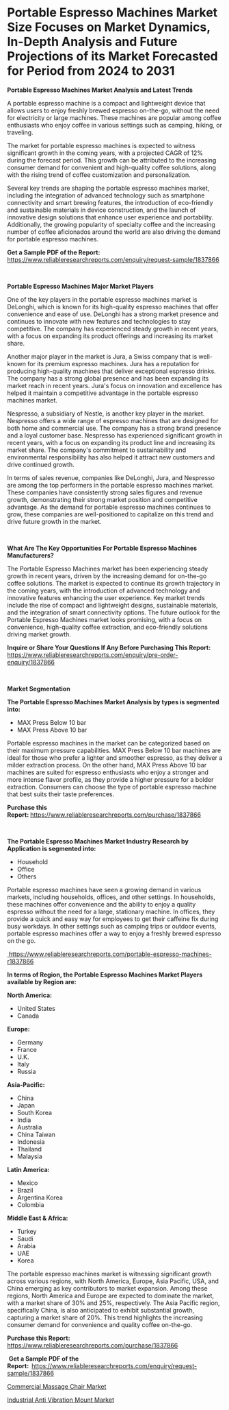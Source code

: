 <p><h1>Portable Espresso Machines Market Size Focuses on Market Dynamics, In-Depth Analysis and Future Projections of its Market Forecasted for Period from 2024 to 2031</h1></p><p><strong>Portable Espresso Machines Market Analysis and Latest Trends</strong></p>
<p><p>A portable espresso machine is a compact and lightweight device that allows users to enjoy freshly brewed espresso on-the-go, without the need for electricity or large machines. These machines are popular among coffee enthusiasts who enjoy coffee in various settings such as camping, hiking, or traveling.</p><p>The market for portable espresso machines is expected to witness significant growth in the coming years, with a projected CAGR of 12% during the forecast period. This growth can be attributed to the increasing consumer demand for convenient and high-quality coffee solutions, along with the rising trend of coffee customization and personalization.</p><p>Several key trends are shaping the portable espresso machines market, including the integration of advanced technology such as smartphone connectivity and smart brewing features, the introduction of eco-friendly and sustainable materials in device construction, and the launch of innovative design solutions that enhance user experience and portability. Additionally, the growing popularity of specialty coffee and the increasing number of coffee aficionados around the world are also driving the demand for portable espresso machines.</p></p>
<p><strong>Get a Sample PDF of the Report:&nbsp;</strong> <a href="https://www.reliableresearchreports.com/enquiry/request-sample/1837866">https://www.reliableresearchreports.com/enquiry/request-sample/1837866</a></p>
<p>&nbsp;</p>
<p><strong>Portable Espresso Machines Major Market Players</strong></p>
<p><p>One of the key players in the portable espresso machines market is DeLonghi, which is known for its high-quality espresso machines that offer convenience and ease of use. DeLonghi has a strong market presence and continues to innovate with new features and technologies to stay competitive. The company has experienced steady growth in recent years, with a focus on expanding its product offerings and increasing its market share.</p><p>Another major player in the market is Jura, a Swiss company that is well-known for its premium espresso machines. Jura has a reputation for producing high-quality machines that deliver exceptional espresso drinks. The company has a strong global presence and has been expanding its market reach in recent years. Jura's focus on innovation and excellence has helped it maintain a competitive advantage in the portable espresso machines market.</p><p>Nespresso, a subsidiary of Nestle, is another key player in the market. Nespresso offers a wide range of espresso machines that are designed for both home and commercial use. The company has a strong brand presence and a loyal customer base. Nespresso has experienced significant growth in recent years, with a focus on expanding its product line and increasing its market share. The company's commitment to sustainability and environmental responsibility has also helped it attract new customers and drive continued growth.</p><p>In terms of sales revenue, companies like DeLonghi, Jura, and Nespresso are among the top performers in the portable espresso machines market. These companies have consistently strong sales figures and revenue growth, demonstrating their strong market position and competitive advantage. As the demand for portable espresso machines continues to grow, these companies are well-positioned to capitalize on this trend and drive future growth in the market.</p></p>
<p>&nbsp;</p>
<p><strong>What Are The Key Opportunities For Portable Espresso Machines Manufacturers?</strong></p>
<p><p>The Portable Espresso Machines market has been experiencing steady growth in recent years, driven by the increasing demand for on-the-go coffee solutions. The market is expected to continue its growth trajectory in the coming years, with the introduction of advanced technology and innovative features enhancing the user experience. Key market trends include the rise of compact and lightweight designs, sustainable materials, and the integration of smart connectivity options. The future outlook for the Portable Espresso Machines market looks promising, with a focus on convenience, high-quality coffee extraction, and eco-friendly solutions driving market growth.</p></p>
<p><strong>Inquire or Share Your Questions If Any Before Purchasing This Report:</strong> <a href="https://www.reliableresearchreports.com/enquiry/pre-order-enquiry/1837866">https://www.reliableresearchreports.com/enquiry/pre-order-enquiry/1837866</a></p>
<p>&nbsp;</p>
<p><strong>Market Segmentation</strong></p>
<p><strong>The Portable Espresso Machines Market Analysis by types is segmented into:</strong></p>
<p><ul><li>MAX Press Below 10 bar</li><li>MAX Press Above 10 bar</li></ul></p>
<p><p>Portable espresso machines in the market can be categorized based on their maximum pressure capabilities. MAX Press Below 10 bar machines are ideal for those who prefer a lighter and smoother espresso, as they deliver a milder extraction process. On the other hand, MAX Press Above 10 bar machines are suited for espresso enthusiasts who enjoy a stronger and more intense flavor profile, as they provide a higher pressure for a bolder extraction. Consumers can choose the type of portable espresso machine that best suits their taste preferences.</p></p>
<p><strong>Purchase this Report:&nbsp;</strong><a href="https://www.reliableresearchreports.com/purchase/1837866">https://www.reliableresearchreports.com/purchase/1837866</a></p>
<p>&nbsp;</p>
<p><strong>The Portable Espresso Machines Market Industry Research by Application is segmented into:</strong></p>
<p><ul><li>Household</li><li>Office</li><li>Others</li></ul></p>
<p><p>Portable espresso machines have seen a growing demand in various markets, including households, offices, and other settings. In households, these machines offer convenience and the ability to enjoy a quality espresso without the need for a large, stationary machine. In offices, they provide a quick and easy way for employees to get their caffeine fix during busy workdays. In other settings such as camping trips or outdoor events, portable espresso machines offer a way to enjoy a freshly brewed espresso on the go.</p></p>
<p><a href="https://www.reliableresearchreports.com/portable-espresso-machines-r1837866">&nbsp;https://www.reliableresearchreports.com/portable-espresso-machines-r1837866</a></p>
<p><strong>In terms of Region, the Portable Espresso Machines Market Players available by Region are:</strong></p>
<p>
    <p> <strong> North America: </strong>
        <ul>
            <li>United States</li>
            <li>Canada</li>
        </ul>
        </p> 
    <p> <strong> Europe: </strong>
        <ul>
            <li>Germany</li>
            <li>France</li>
            <li>U.K.</li>
            <li>Italy</li>
            <li>Russia</li>
        </ul>
        </p> 
    <p> <strong> Asia-Pacific: </strong>
        <ul>
            <li>China</li>
            <li>Japan</li>
            <li>South Korea</li>
            <li>India</li>
            <li>Australia</li>
            <li>China Taiwan</li>
            <li>Indonesia</li>
            <li>Thailand</li>
            <li>Malaysia</li>
        </ul>
        </p> 
    <p> <strong> Latin America: </strong>
        <ul>
            <li>Mexico</li>
            <li>Brazil</li>
            <li>Argentina Korea</li>
            <li>Colombia</li>
        </ul>
        </p> 
    <p> <strong> Middle East & Africa: </strong>
        <ul>
            <li>Turkey</li>
            <li>Saudi</li>
            <li>Arabia</li>
            <li>UAE</li>
            <li>Korea</li>
        </ul>
    </p>
    </p>
<p><p>The portable espresso machines market is witnessing significant growth across various regions, with North America, Europe, Asia Pacific, USA, and China emerging as key contributors to market expansion. Among these regions, North America and Europe are expected to dominate the market, with a market share of 30% and 25%, respectively. The Asia Pacific region, specifically China, is also anticipated to exhibit substantial growth, capturing a market share of 20%. This trend highlights the increasing consumer demand for convenience and quality coffee on-the-go.</p></p>
<p><strong>Purchase this Report: </strong><a href="https://www.reliableresearchreports.com/purchase/1837866">https://www.reliableresearchreports.com/purchase/1837866</a></p>
<p>&nbsp;<strong>Get a Sample PDF of the Report:&nbsp;&nbsp;</strong><a href="https://www.reliableresearchreports.com/enquiry/request-sample/1837866">https://www.reliableresearchreports.com/enquiry/request-sample/1837866</a></p>
<p><strong></strong></p>
<p><p><a href="https://github.com/abdelrhmankishk22/Market-Research-Report-List-5/blob/main/commercial-massage-chair-market.md">Commercial Massage Chair Market</a></p><p><a href="https://view.publitas.com/reportprime-1/global-industrial-anti-vibration-mount-market-opportunities-and-forecast-for-period-from-2024-to-2031/">Industrial Anti Vibration Mount Market</a></p></p>